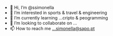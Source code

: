 - 👋 Hi, I’m @ssimonella
- 👀 I’m interested in sports & travel & engineering
- 🌱 I’m currently learning ...cripto & peogramming
- 💞️ I’m looking to collaborate on ...
- 📫 How to reach me ...simonella@sapo.pt

<!---
ssimonella/ssimonella is a ✨ special ✨ repository because its `README.md` (this file) appears on your GitHub profile.
You can click the Preview link to take a look at your changes.
--->
